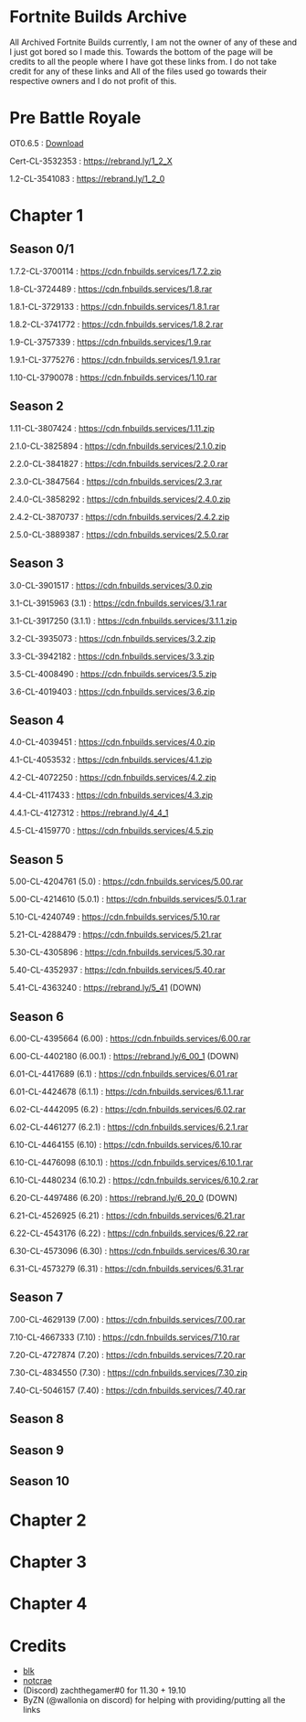 # Fortnite Builds Archive
All Archived Fortnite Builds currently, I am not the owner of any of these and I just got bored so I made this. Towards the bottom of the page will be credits to all the people where I have got these links from. I do not take credit for any of these links and All of the files used go towards their respective owners and I do not profit of this.  

# Pre Battle Royale

OT0.6.5 : [Download](https://cdn.fnbuilds.services/OT0.6.5.zip)

Cert-CL-3532353 : https://rebrand.ly/1_2_X

1.2-CL-3541083 : https://rebrand.ly/1_2_0


# Chapter 1 

## Season 0/1

1.7.2-CL-3700114 : https://cdn.fnbuilds.services/1.7.2.zip

1.8-CL-3724489 : https://cdn.fnbuilds.services/1.8.rar

1.8.1-CL-3729133 : https://cdn.fnbuilds.services/1.8.1.rar

1.8.2-CL-3741772 : https://cdn.fnbuilds.services/1.8.2.rar

1.9-CL-3757339 : https://cdn.fnbuilds.services/1.9.rar

1.9.1-CL-3775276 : https://cdn.fnbuilds.services/1.9.1.rar

1.10-CL-3790078 : https://cdn.fnbuilds.services/1.10.rar

## Season 2

1.11-CL-3807424	: https://cdn.fnbuilds.services/1.11.zip

2.1.0-CL-3825894 : https://cdn.fnbuilds.services/2.1.0.zip

2.2.0-CL-3841827 : https://cdn.fnbuilds.services/2.2.0.rar

2.3.0-CL-3847564	: https://cdn.fnbuilds.services/2.3.rar

2.4.0-CL-3858292 : https://cdn.fnbuilds.services/2.4.0.zip

2.4.2-CL-3870737 : https://cdn.fnbuilds.services/2.4.2.zip

2.5.0-CL-3889387 : https://cdn.fnbuilds.services/2.5.0.rar

## Season 3

3.0-CL-3901517 : https://cdn.fnbuilds.services/3.0.zip

3.1-CL-3915963 (3.1) : https://cdn.fnbuilds.services/3.1.rar

3.1-CL-3917250 (3.1.1) : https://cdn.fnbuilds.services/3.1.1.zip

3.2-CL-3935073 : https://cdn.fnbuilds.services/3.2.zip

3.3-CL-3942182	: https://cdn.fnbuilds.services/3.3.zip

3.5-CL-4008490 : https://cdn.fnbuilds.services/3.5.zip

3.6-CL-4019403 : https://cdn.fnbuilds.services/3.6.zip

## Season 4

4.0-CL-4039451	: https://cdn.fnbuilds.services/4.0.zip

4.1-CL-4053532 : https://cdn.fnbuilds.services/4.1.zip

4.2-CL-4072250	: https://cdn.fnbuilds.services/4.2.zip

4.4-CL-4117433 : https://cdn.fnbuilds.services/4.3.zip

4.4.1-CL-4127312 : https://rebrand.ly/4_4_1

4.5-CL-4159770 : https://cdn.fnbuilds.services/4.5.zip

## Season 5

5.00-CL-4204761	(5.0) : https://cdn.fnbuilds.services/5.00.rar

5.00-CL-4214610 (5.0.1) : https://cdn.fnbuilds.services/5.0.1.rar

5.10-CL-4240749 : https://cdn.fnbuilds.services/5.10.rar

5.21-CL-4288479 : https://cdn.fnbuilds.services/5.21.rar

5.30-CL-4305896 : https://cdn.fnbuilds.services/5.30.rar

5.40-CL-4352937 : https://cdn.fnbuilds.services/5.40.rar

5.41-CL-4363240 : https://rebrand.ly/5_41 (DOWN)

## Season 6

6.00-CL-4395664 (6.00) : https://cdn.fnbuilds.services/6.00.rar

6.00-CL-4402180 (6.00.1) : https://rebrand.ly/6_00_1 (DOWN)

6.01-CL-4417689 (6.1) : https://cdn.fnbuilds.services/6.01.rar

6.01-CL-4424678	(6.1.1) : https://cdn.fnbuilds.services/6.1.1.rar

6.02-CL-4442095 (6.2) : https://cdn.fnbuilds.services/6.02.rar

6.02-CL-4461277 (6.2.1) : https://cdn.fnbuilds.services/6.2.1.rar

6.10-CL-4464155 (6.10) : https://cdn.fnbuilds.services/6.10.rar

6.10-CL-4476098 (6.10.1) : https://cdn.fnbuilds.services/6.10.1.rar

6.10-CL-4480234 (6.10.2) : https://cdn.fnbuilds.services/6.10.2.rar

6.20-CL-4497486 (6.20) : https://rebrand.ly/6_20_0 (DOWN)

6.21-CL-4526925 (6.21) : https://cdn.fnbuilds.services/6.21.rar

6.22-CL-4543176 (6.22)	: https://cdn.fnbuilds.services/6.22.rar

6.30-CL-4573096 (6.30) : https://cdn.fnbuilds.services/6.30.rar

6.31-CL-4573279 (6.31) : https://cdn.fnbuilds.services/6.31.rar

## Season 7

7.00-CL-4629139 (7.00) : https://cdn.fnbuilds.services/7.00.rar

7.10-CL-4667333	(7.10) : https://cdn.fnbuilds.services/7.10.rar

7.20-CL-4727874 (7.20) : https://cdn.fnbuilds.services/7.20.rar

7.30-CL-4834550	(7.30) : https://cdn.fnbuilds.services/7.30.zip

7.40-CL-5046157 (7.40) : https://cdn.fnbuilds.services/7.40.rar


## Season 8

## Season 9

## Season 10
 
# Chapter 2

# Chapter 3 

# Chapter 4 


# Credits 
- [blk](https://github.com/simplyblk/) 
- [notcrae](https://github.com/notkrae)
- (Discord) zachthegamer#0 for 11.30 + 19.10
- ByZN (@wallonia on discord) for helping with providing/putting all the links
